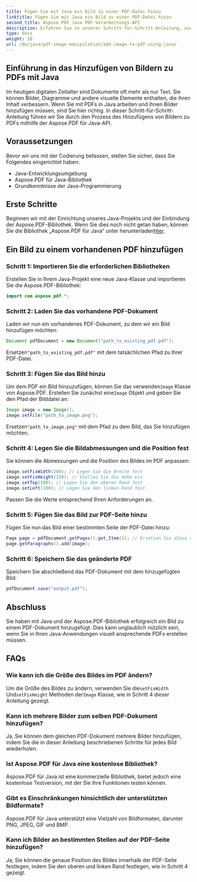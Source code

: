 ```yaml
---
title: Fügen Sie mit Java ein Bild zu einer PDF-Datei hinzu
linktitle: Fügen Sie mit Java ein Bild zu einer PDF-Datei hinzu
second_title: Aspose.PDF Java PDF-Verarbeitungs-API
description: Erfahren Sie in unserer Schritt-für-Schritt-Anleitung, wie Sie mit Java Bilder zu PDFs hinzufügen. Werten Sie Ihre PDF-Dokumente mühelos mit visuellen Elementen auf.
type: docs
weight: 10
url: /de/java/pdf-image-manipulation/add-image-to-pdf-using-java/
---
```


## Einführung in das Hinzufügen von Bildern zu PDFs mit Java

Im heutigen digitalen Zeitalter sind Dokumente oft mehr als nur Text. Sie können Bilder, Diagramme und andere visuelle Elemente enthalten, die ihren Inhalt verbessern. Wenn Sie mit PDFs in Java arbeiten und ihnen Bilder hinzufügen müssen, sind Sie hier richtig. In dieser Schritt-für-Schritt-Anleitung führen wir Sie durch den Prozess des Hinzufügens von Bildern zu PDFs mithilfe der Aspose.PDF für Java-API.

## Voraussetzungen

Bevor wir uns mit der Codierung befassen, stellen Sie sicher, dass Sie Folgendes eingerichtet haben:

- Java-Entwicklungsumgebung
- Aspose.PDF für Java-Bibliothek
- Grundkenntnisse der Java-Programmierung

## Erste Schritte

Beginnen wir mit der Einrichtung unseres Java-Projekts und der Einbindung der Aspose.PDF-Bibliothek. Wenn Sie dies noch nicht getan haben, können Sie die Bibliothek „Aspose.PDF für Java“ unter herunterladen[Hier](https://releases.aspose.com/pdf/java/).

## Ein Bild zu einem vorhandenen PDF hinzufügen

### Schritt 1: Importieren Sie die erforderlichen Bibliotheken

Erstellen Sie in Ihrem Java-Projekt eine neue Java-Klasse und importieren Sie die Aspose.PDF-Bibliothek:

```java
import com.aspose.pdf.*;
```

### Schritt 2: Laden Sie das vorhandene PDF-Dokument

Laden wir nun ein vorhandenes PDF-Dokument, zu dem wir ein Bild hinzufügen möchten:

```java
Document pdfDocument = new Document("path_to_existing_pdf.pdf");
```

 Ersetzen`"path_to_existing_pdf.pdf"` mit dem tatsächlichen Pfad zu Ihrer PDF-Datei.

### Schritt 3: Fügen Sie das Bild hinzu

 Um dem PDF ein Bild hinzuzufügen, können Sie das verwenden`Image` Klasse von Aspose.PDF. Erstellen Sie zunächst eine`Image` Objekt und geben Sie den Pfad der Bilddatei an:

```java
Image image = new Image();
image.setFile("path_to_image.png");
```

 Ersetzen`"path_to_image.png"` mit dem Pfad zu dem Bild, das Sie hinzufügen möchten.

### Schritt 4: Legen Sie die Bildabmessungen und die Position fest

Sie können die Abmessungen und die Position des Bildes im PDF anpassen:

```java
image.setFixWidth(200); // Legen Sie die Breite fest
image.setFixHeight(150); // Stellen Sie die Höhe ein
image.setTop(100); // Legen Sie den oberen Rand fest
image.setLeft(100); // Legen Sie den linken Rand fest
```

Passen Sie die Werte entsprechend Ihren Anforderungen an.

### Schritt 5: Fügen Sie das Bild zur PDF-Seite hinzu

Fügen Sie nun das Bild einer bestimmten Seite der PDF-Datei hinzu:

```java
Page page = pdfDocument.getPages().get_Item(1); // Ersetzen Sie diese durch die gewünschte Seitenzahl
page.getParagraphs().add(image);
```

### Schritt 6: Speichern Sie das geänderte PDF

Speichern Sie abschließend das PDF-Dokument mit dem hinzugefügten Bild:

```java
pdfDocument.save("output.pdf");
```

## Abschluss

Sie haben mit Java und der Aspose.PDF-Bibliothek erfolgreich ein Bild zu einem PDF-Dokument hinzugefügt. Dies kann unglaublich nützlich sein, wenn Sie in Ihren Java-Anwendungen visuell ansprechende PDFs erstellen müssen.

## FAQs

### Wie kann ich die Größe des Bildes im PDF ändern?

 Um die Größe des Bildes zu ändern, verwenden Sie die`setFixWidth` Und`setFixHeight` Methoden der`Image` Klasse, wie in Schritt 4 dieser Anleitung gezeigt.

### Kann ich mehrere Bilder zum selben PDF-Dokument hinzufügen?

Ja, Sie können dem gleichen PDF-Dokument mehrere Bilder hinzufügen, indem Sie die in dieser Anleitung beschriebenen Schritte für jedes Bild wiederholen.

### Ist Aspose.PDF für Java eine kostenlose Bibliothek?

Aspose.PDF für Java ist eine kommerzielle Bibliothek, bietet jedoch eine kostenlose Testversion, mit der Sie ihre Funktionen testen können.

### Gibt es Einschränkungen hinsichtlich der unterstützten Bildformate?

Aspose.PDF für Java unterstützt eine Vielzahl von Bildformaten, darunter PNG, JPEG, GIF und BMP.

### Kann ich Bilder an bestimmten Stellen auf der PDF-Seite hinzufügen?

Ja, Sie können die genaue Position des Bildes innerhalb der PDF-Seite festlegen, indem Sie den oberen und linken Rand festlegen, wie in Schritt 4 gezeigt.